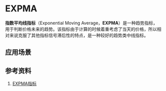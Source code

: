 # EXPMA
**指数平均线指标**（Exponential Moving Average，**EXPMA**）是一种趋势指标，用于判断价格未来的趋势。该指标由于计算的时候着重考虑了当天的价格，所以相对来说克服了其他指标信号滞后性的特点，是一种较好的趋势类中线指标。


## 应用场景

## 参考资料
1. [EXPMA指标](http://wenku.baidu.com/link?url=B5xHdy6NlsBvkExseufgRqzA5FpED3nIP-DR3mAfpPk2f9qYOGar-bNVy34dljhqzs6NilRxiIyjeJ_0TElrHwxpzfrS-EexH6ir_JiKEv_)
